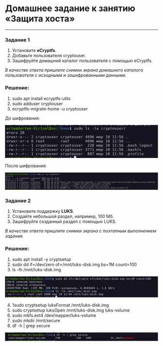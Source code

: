 # Домашнее задание к занятию  «Защита хоста»

------

### Задание 1

1. Установите **eCryptfs**.
2. Добавьте пользователя cryptouser.
3. Зашифруйте домашний каталог пользователя с помощью eCryptfs.


*В качестве ответа  пришлите снимки экрана домашнего каталога пользователя с исходными и зашифрованными данными.*  

### Решение:

1. sudo apt install ecryptfs-utils
2. sudo adduser cryptouser
3. ecryptfs-migrate-home -u cryptouser

До шифрования:

![until crypt](image.png)

После шифрования:

![after crypt](image-1.png)

### Задание 2

1. Установите поддержку **LUKS**.
2. Создайте небольшой раздел, например, 100 Мб.
3. Зашифруйте созданный раздел с помощью LUKS.

*В качестве ответа пришлите снимки экрана с поэтапным выполнением задания.*

### Решение:

1. sudo apt install -y cryptsetup
2. sudo dd if=/dev/zero of=/mnt/luks-disk.img bs=1M count=100
3. ls -lh /mnt/luks-disk.img

![disk](image-2.png)

4. 1sudo cryptsetup luksFormat /mnt/luks-disk.img
5. sudo cryptsetup luksOpen /mnt/luks-disk.img luks-volume
6. sudo mkfs.ext4 /dev/mapper/luks-volume
7. sudo mkdir /mnt/secure
8. df -h | grep secure

![end](image-3.png)